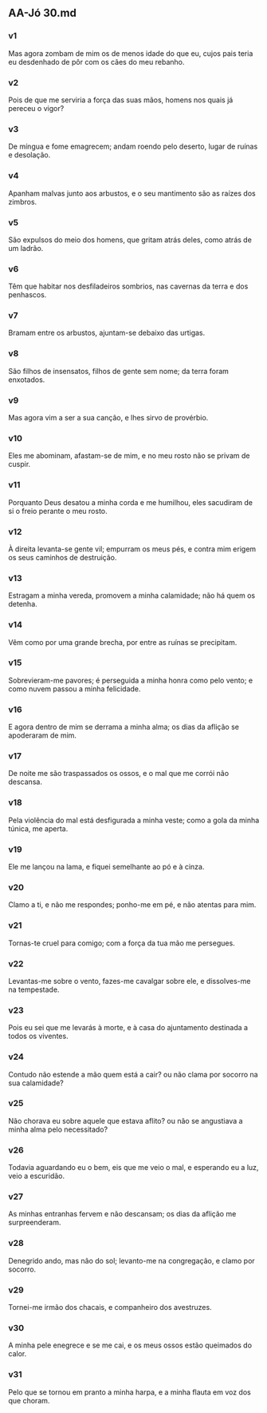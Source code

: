 ## AA-Jó 30.md
### v1
 Mas agora zombam de mim os de menos idade do que eu, cujos pais teria eu desdenhado de pôr com os cães do meu rebanho.
### v2
 Pois de que me serviria a força das suas mãos, homens nos quais já pereceu o vigor?
### v3
 De míngua e fome emagrecem; andam roendo pelo deserto, lugar de ruínas e desolação.
### v4
 Apanham malvas junto aos arbustos, e o seu mantimento são as raízes dos zimbros.
### v5
 São expulsos do meio dos homens, que gritam atrás deles, como atrás de um ladrão.
### v6
 Têm que habitar nos desfiladeiros sombrios, nas cavernas da terra e dos penhascos.
### v7
 Bramam entre os arbustos, ajuntam-se debaixo das urtigas.
### v8
 São filhos de insensatos, filhos de gente sem nome; da terra foram enxotados.
### v9
 Mas agora vim a ser a sua canção, e lhes sirvo de provérbio.
### v10
 Eles me abominam, afastam-se de mim, e no meu rosto não se privam de cuspir.
### v11
 Porquanto Deus desatou a minha corda e me humilhou, eles sacudiram de si o freio perante o meu rosto.
### v12
 À direita levanta-se gente vil; empurram os meus pés, e contra mim erigem os seus caminhos de destruição.
### v13
 Estragam a minha vereda, promovem a minha calamidade; não há quem os detenha.
### v14
 Vêm como por uma grande brecha, por entre as ruínas se precipitam.
### v15
 Sobrevieram-me pavores; é perseguida a minha honra como pelo vento; e como nuvem passou a minha felicidade.
### v16
 E agora dentro de mim se derrama a minha alma; os dias da aflição se apoderaram de mim.
### v17
 De noite me são traspassados os ossos, e o mal que me corrói não descansa.
### v18
 Pela violência do mal está desfigurada a minha veste; como a gola da minha túnica, me aperta.
### v19
 Ele me lançou na lama, e fiquei semelhante ao pó e à cinza.
### v20
 Clamo a ti, e não me respondes; ponho-me em pé, e não atentas para mim.
### v21
 Tornas-te cruel para comigo; com a força da tua mão me persegues.
### v22
 Levantas-me sobre o vento, fazes-me cavalgar sobre ele, e dissolves-me na tempestade.
### v23
 Pois eu sei que me levarás à morte, e à casa do ajuntamento destinada a todos os viventes.
### v24
 Contudo não estende a mão quem está a cair? ou não clama por socorro na sua calamidade?
### v25
 Não chorava eu sobre aquele que estava aflito? ou não se angustiava a minha alma pelo necessitado?
### v26
 Todavia aguardando eu o bem, eis que me veio o mal, e esperando eu a luz, veio a escuridão.
### v27
 As minhas entranhas fervem e não descansam; os dias da aflição me surpreenderam.
### v28
 Denegrido ando, mas não do sol; levanto-me na congregação, e clamo por socorro.
### v29
 Tornei-me irmão dos chacais, e companheiro dos avestruzes.
### v30
 A minha pele enegrece e se me cai, e os meus ossos estão queimados do calor.
### v31
 Pelo que se tornou em pranto a minha harpa, e a minha flauta em voz dos que choram.
